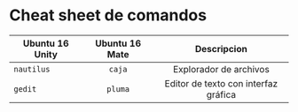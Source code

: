 # Cheat sheet de comandos

| **Ubuntu 16 Unity**   | **Ubuntu 16 Mate**   | **Descripcion**                       |
| --------------------- |:--------------------:|:-------------------------------------:|
| `nautilus`            | `caja`               | Explorador de archivos                |
| `gedit`               | `pluma`              | Editor de texto con interfaz gráfica  |
